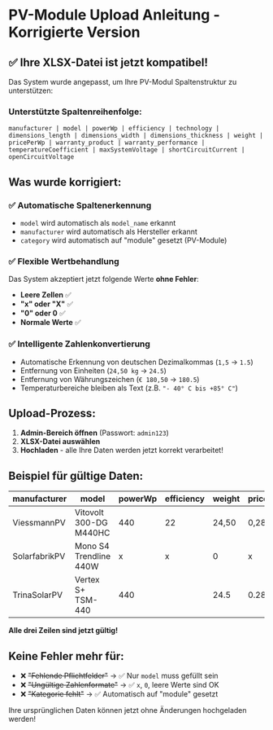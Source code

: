 # PV-Module Upload Anleitung - Korrigierte Version

## ✅ Ihre XLSX-Datei ist jetzt kompatibel!

Das System wurde angepasst, um Ihre PV-Modul Spaltenstruktur zu unterstützen:

### Unterstützte Spaltenreihenfolge:
```
manufacturer | model | powerWp | efficiency | technology | dimensions_length | dimensions_width | dimensions_thickness | weight | pricePerWp | warranty_product | warranty_performance | temperatureCoefficient | maxSystemVoltage | shortCircuitCurrent | openCircuitVoltage
```

## Was wurde korrigiert:

### ✅ Automatische Spaltenerkennung
- `model` wird automatisch als `model_name` erkannt
- `manufacturer` wird automatisch als Hersteller erkannt
- `category` wird automatisch auf "module" gesetzt (PV-Module)

### ✅ Flexible Wertbehandlung
Das System akzeptiert jetzt folgende Werte **ohne Fehler**:
- **Leere Zellen** ✅
- **"x" oder "X"** ✅
- **"0" oder 0** ✅
- **Normale Werte** ✅

### ✅ Intelligente Zahlenkonvertierung
- Automatische Erkennung von deutschen Dezimalkommas (`1,5` → `1.5`)
- Entfernung von Einheiten (`24,50 kg` → `24.5`)
- Entfernung von Währungszeichen (`€ 180,50` → `180.5`)
- Temperaturbereiche bleiben als Text (z.B. `"- 40° C bis +85° C"`)

## Upload-Prozess:

1. **Admin-Bereich öffnen** (Passwort: `admin123`)
2. **XLSX-Datei auswählen**
3. **Hochladen** - alle Ihre Daten werden jetzt korrekt verarbeitet!

## Beispiel für gültige Daten:

| manufacturer | model | powerWp | efficiency | weight | pricePerWp |
|-------------|-------|---------|------------|--------|------------|
| ViessmannPV | Vitovolt 300-DG M440HC | 440 | 22 | 24,50 | 0,28 |
| SolarfabrikPV | Mono S4 Trendline 440W | x | x | 0 | x |
| TrinaSolarPV | Vertex S+ TSM-440 | 440 |  | 24.5 | 0.28 |

**Alle drei Zeilen sind jetzt gültig!**

## Keine Fehler mehr für:
- ❌ ~~"Fehlende Pflichtfelder"~~ → ✅ Nur `model` muss gefüllt sein
- ❌ ~~"Ungültige Zahlenformate"~~ → ✅ `x`, `0`, leere Werte sind OK
- ❌ ~~"Kategorie fehlt"~~ → ✅ Automatisch auf "module" gesetzt

Ihre ursprünglichen Daten können jetzt ohne Änderungen hochgeladen werden!